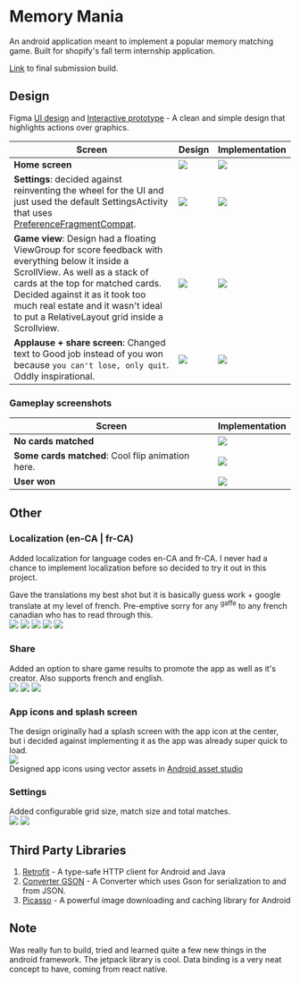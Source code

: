 # Memory Mania

An android application meant to implement a popular memory matching game. Built for shopify's fall term internship application.

[Link](https://github.com/arshwaraich12/MemoryMania/releases) to final submission build.

## Design
Figma [UI design](https://www.figma.com/file/Ewj2lUbHzuIE9Bium00EDz/Shopify-Memory-Mania?node-id=0%3A1) and [Interactive prototype](https://www.figma.com/proto/Ewj2lUbHzuIE9Bium00EDz/Shopify-Memory-Mania) - A clean and simple design that highlights actions over graphics.


Screen | Design | Implementation
---|---|---
**Home screen**|![](./screenshots/main_figma.jpg)|![](./screenshots/main_en-CA.jpg)|
**Settings**: decided against reinventing the wheel for the UI and just used the default SettingsActivity that uses [PreferenceFragmentCompat](https://developer.android.com/reference/androidx/preference/PreferenceFragmentCompat). |![](./screenshots/settings_figma.jpg)|![](./screenshots/settings_en-CA.jpg)
**Game view**: Design had a floating ViewGroup for score feedback with everything below it inside a ScrollView. As well as a stack of cards at the top for matched cards. Decided against it as it took too much real estate and it wasn't ideal to put a RelativeLayout grid inside a Scrollview.  |![](./screenshots/match_figma.jpg)|![](./screenshots/match_init_en-CA.jpg)
**Applause + share screen**: Changed text to Good job instead of you won because `you can't lose, only quit`. Oddly inspirational.|![](./screenshots/share_figma.jpg)|![](./screenshots/share_en-CA.jpg)

### Gameplay screenshots
Screen | Implementation
---|---
**No cards matched**|![](./screenshots/match_nomatch_en-CA.jpg)
**Some cards matched**: Cool flip animation here.|![](./screenshots/match_somematch_en-CA.jpg)
**User won**|![](./screenshots/share_en-CA.jpg)

## Other

### Localization (en-CA | fr-CA)
Added localization for language codes en-CA and fr-CA. I never had a chance to implement localization before so decided to try it out in this project.  
  
Gave the translations my best shot but it is basically guess work + google translate at my level of french. Pre-emptive sorry for any <sup>gaffe</sup> to any french canadian who has to read through this.  
![](./screenshots/main_fr-CA.jpg)
![](./screenshots/match_init_fr-CA.jpg)
![](./screenshots/settings_fr-CA.jpg)
![](./screenshots/share_fr-CA.jpg)
![](./screenshots/match_dialog_fr-CA.jpg)

### Share
Added an option to share game results to promote the app as well as it's creator. Also supports french and english.  
![](./screenshots/share_text_en-CA_fr-CA.jpg)
![](./screenshots/share_card_en-CA.jpg)
![](./screenshots/share_card_fr-CA.jpg)

### App icons and splash screen
The design originally had a splash screen with the app icon at the center, but i decided against implementing it as the app was already super quick to load.  
![](./screenshots/splashscreen_figma.jpg)  
Designed app icons using vector assets in [Android asset studio](https://github.com/romannurik/AndroidAssetStudio)

### Settings
Added configurable grid size, match size and total matches.  
![](./screenshots/match_init_3_en-CA.jpg)
![](./screenshots/match_init_5_en-CA.jpg)

## Third Party Libraries
1. [Retrofit](https://square.github.io/retrofit/) - A type-safe HTTP client for Android and Java
2. [Converter GSON](https://github.com/square/retrofit/blob/master/retrofit-converters/gson/README.md) - A Converter which uses Gson for serialization to and from JSON.
3. [Picasso](https://github.com/square/picasso) - A powerful image downloading and caching library for Android

## Note
Was really fun to build, tried and learned quite a few new things in the android framework. The jetpack library is cool. Data binding is a very neat concept to have, coming from react native.
